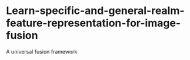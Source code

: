 # Learn-specific-and-general-realm-feature-representation-for-image-fusion
A universal fusion framework
